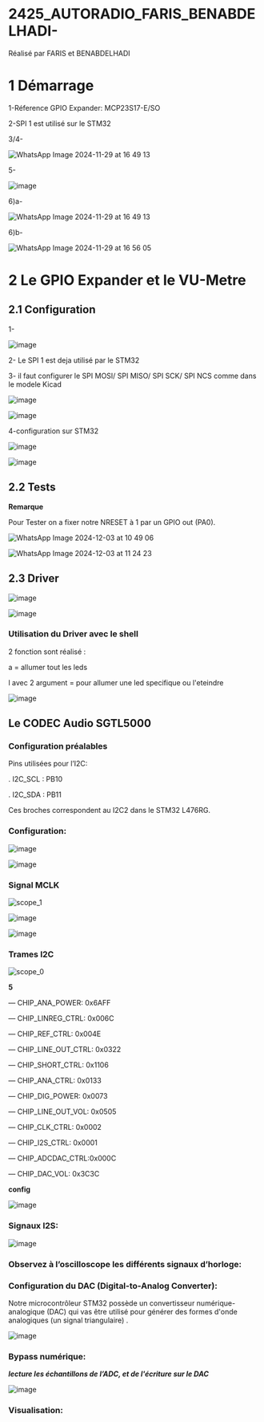 # 2425_AUTORADIO_FARIS_BENABDELHADI-
Réalisé par FARIS et BENABDELHADI
# 1 Démarrage 

1-Réference GPIO Expander: MCP23S17-E/SO

2-SPI 1 est utilisé sur le STM32 

3/4-

![WhatsApp Image 2024-11-29 at 16 49 13](https://github.com/user-attachments/assets/1ea06745-c192-49a0-85aa-93f2810e6a95)

5- 

![image](https://github.com/user-attachments/assets/54373661-c2ab-4fd3-921c-7e0393af262d)

6)a-


![WhatsApp Image 2024-11-29 at 16 49 13](https://github.com/user-attachments/assets/91c9f921-2b21-42b3-a5ed-78e3a3b188ea)

6)b-

![WhatsApp Image 2024-11-29 at 16 56 05](https://github.com/user-attachments/assets/f0fa2efb-67ac-48bc-bc9c-b6b3a79fa6ae)

# 2 Le GPIO Expander et le VU-Metre

## 2.1 Configuration

1-

![image](https://github.com/user-attachments/assets/38418675-5ab3-4d69-b5c0-69a321d16b02)

2- Le SPI 1 est deja utilisé par le STM32

3- il faut configurer le SPI MOSI/ SPI MISO/ SPI SCK/ SPI NCS comme dans le modele Kicad

![image](https://github.com/user-attachments/assets/723572ae-4657-4ad3-933d-c4e695a57bdf)

![image](https://github.com/user-attachments/assets/b3cfbfe9-081d-4cc1-a1e4-334830acffca)

4-configuration sur STM32

![image](https://github.com/user-attachments/assets/3271d4c8-f29a-4b7b-a30a-5862cbd4b577)

![image](https://github.com/user-attachments/assets/be5ced25-f650-4c0f-9ea2-898547a8e047)


## 2.2 Tests

**Remarque**

Pour Tester on a fixer notre NRESET à 1 par un GPIO out (PA0).

![WhatsApp Image 2024-12-03 at 10 49 06](https://github.com/user-attachments/assets/a01e39d6-ecfb-473b-add9-7959a40b2433)

![WhatsApp Image 2024-12-03 at 11 24 23](https://github.com/user-attachments/assets/76d48152-f890-4c09-ad66-b5fd9d58ca21)

## 2.3 Driver 


![image](https://github.com/user-attachments/assets/e74f3bcb-2989-41df-b8e6-621c9ef47de4)

![image](https://github.com/user-attachments/assets/4f3ae65a-d6af-47c6-97bd-3d273e28a9d5)


### Utilisation du Driver avec le shell 

2 fonction sont réalisé :

a = allumer tout les leds 

l avec 2 argument =  pour allumer une led specifique ou l'eteindre 

![image](https://github.com/user-attachments/assets/0e95ceca-a1b2-4067-bc5b-c525b3b96929)


## Le CODEC Audio SGTL5000
### Configuration préalables
Pins utilisées pour l’I2C:

. I2C_SCL : PB10

. I2C_SDA : PB11

Ces broches correspondent au I2C2 dans le STM32 L476RG.

### Configuration:

![image](https://github.com/user-attachments/assets/088c63a5-67f1-4265-9644-69022190d343)

![image](https://github.com/user-attachments/assets/1ffd857c-37e3-4d9d-abd4-fd437adf69e1)

### Signal MCLK

![scope_1](https://github.com/user-attachments/assets/15dea245-b1a5-43cf-a54c-e2c7bacb927a)

![image](https://github.com/user-attachments/assets/5ec7929f-fee0-4a5a-a459-cbe490cafe41)

![image](https://github.com/user-attachments/assets/7c6f0cca-d996-4794-b3c7-0dd7e8ae576d)

### Trames I2C 

![scope_0](https://github.com/user-attachments/assets/97d2ad78-aa4f-4438-bae0-850677dc9583)

**5**

— CHIP_ANA_POWER: 0x6AFF

— CHIP_LINREG_CTRL: 0x006C

— CHIP_REF_CTRL: 0x004E

— CHIP_LINE_OUT_CTRL: 0x0322
  
— CHIP_SHORT_CTRL: 0x1106

— CHIP_ANA_CTRL: 0x0133

— CHIP_DIG_POWER: 0x0073

— CHIP_LINE_OUT_VOL: 0x0505

— CHIP_CLK_CTRL: 0x0002

— CHIP_I2S_CTRL: 0x0001

— CHIP_ADCDAC_CTRL:0x000C

— CHIP_DAC_VOL: 0x3C3C

**config**

![image](https://github.com/user-attachments/assets/38343d67-56f7-4a84-867b-46fa23631baa)

### Signaux I2S:
![image](https://github.com/user-attachments/assets/41c3bbe2-54c8-44bb-a17b-c9f75f2f23f0)

### Observez à l’oscilloscope les différents signaux d’horloge:

### Configuration du  DAC (Digital-to-Analog Converter):

Notre microcontrôleur STM32 possède un convertisseur numérique-analogique (DAC) qui vas être utilisé pour générer des formes d'onde analogiques (un signal triangulaire) .

![image](https://github.com/user-attachments/assets/77c5d397-bbdf-416a-b00e-ef1cdd255ab0)

### Bypass numérique:

***lecture les échantillons de l’ADC, et de l'écriture sur le DAC***

![image](https://github.com/user-attachments/assets/e024d653-a6f7-407f-acde-8d398acdc963)

### Visualisation:

